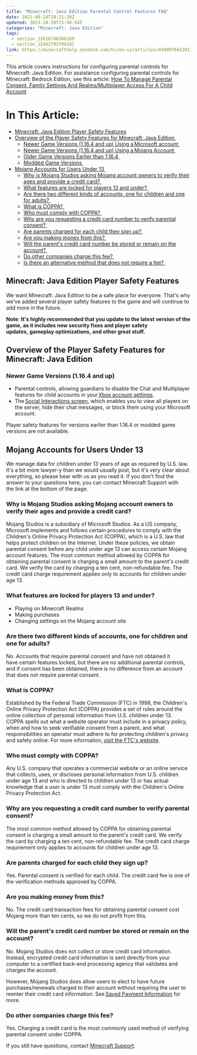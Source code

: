 ```yaml
---
title: "Minecraft: Java Edition Parental Control Features FAQ"
date: 2021-09-24T18:21:20Z
updated: 2023-10-20T15:56:54Z
categories: "Minecraft: Java Edition"
tags:
  - section_12618746386189
  - section_15463793799181
link: https://minecrafthelp.zendesk.com/hc/en-us/articles/4409976432013-Minecraft-Java-Edition-Parental-Control-Features-FAQ
---
```


This article covers instructions for configuring parental controls for Minecraft: Java Edition. For assistance configuring parental controls for Minecraft: Bedrock Edition, see this article: [How To Manage Parental Consent, Family Settings And Realms/Multiplayer Access For A Child Account](https://help.minecraft.net/hc/en-us/articles/4408968616077)

# In This Article:

-   [Minecraft: Java Edition Player Safety Features](https://minecrafthelp.zendesk.com/hc/en-us/articles/4409976432013-Minecraft-Java-Edition-Parental-Control-Features-FAQ#h_01GD1CFFPAX8DJ9SWGHTTJN336)
-   [Overview of the Player Safety Features for Minecraft: Java Edition ](https://minecrafthelp.zendesk.com/hc/en-us/articles/4409976432013-Minecraft-Java-Edition-Parental-Control-Features-FAQ#h_01GD1CFN4BE5EK2WJDP5TBYV8S)
    -   [Newer Game Versions (1.16.4 and up) Using a Microsoft account ](https://minecrafthelp.zendesk.com/hc/en-us/articles/4409976432013-Minecraft-Java-Edition-Parental-Control-Features-FAQ#h_01GD1CJ5GMV47HYETBFXCHSTTB)
    -   [Newer Game Versions (1.16.4 and up) Using a Mojang Account ](https://minecrafthelp.zendesk.com/hc/en-us/articles/4409976432013-Minecraft-Java-Edition-Parental-Control-Features-FAQ#h_01GD1CJAHA0T5F16AKSS1N0CA6)
    -   [Older Game Versions Earlier than 1.16.4 ](https://minecrafthelp.zendesk.com/hc/en-us/articles/4409976432013-Minecraft-Java-Edition-Parental-Control-Features-FAQ#h_01GD1CJJWK1F3GBYG9XEC5V29H)
    -   [Modded Game Versions ](https://minecrafthelp.zendesk.com/hc/en-us/articles/4409976432013-Minecraft-Java-Edition-Parental-Control-Features-FAQ#h_01GD1CJVX1W3PJ3XBDSYWFRGA6)
-   [Mojang Accounts for Users Under 13 ](https://minecrafthelp.zendesk.com/hc/en-us/articles/4409976432013-Minecraft-Java-Edition-Parental-Control-Features-FAQ#h_01GD1CMT3MK5RZ184X15PM5ZKB)
    -   [Why is Mojang Studios asking Mojang account owners to verify their ages and provide a credit card? ](https://minecrafthelp.zendesk.com/hc/en-us/articles/4409976432013-Minecraft-Java-Edition-Parental-Control-Features-FAQ#h_01GD1CPNJPKPWRNZW6PM4G8PKZ)
    -   [What features are locked for players 13 and under? ](https://minecrafthelp.zendesk.com/hc/en-us/articles/4409976432013-Minecraft-Java-Edition-Parental-Control-Features-FAQ#h_01GD1CPXJ3E49DCM23M7KK2EQ3)
    -   [Are there two different kinds of accounts, one for children and one for adults? ](https://minecrafthelp.zendesk.com/hc/en-us/articles/4409976432013-Minecraft-Java-Edition-Parental-Control-Features-FAQ#h_01GD1CYDS15JJV3QYJTQ2BE9P3)
    -   [What is COPPA? ](https://minecrafthelp.zendesk.com/hc/en-us/articles/4409976432013-Minecraft-Java-Edition-Parental-Control-Features-FAQ#h_01GD1CYN4XR7HRN4ND15F1XA63)
    -   [Who must comply with COPPA? ](https://minecrafthelp.zendesk.com/hc/en-us/articles/4409976432013-Minecraft-Java-Edition-Parental-Control-Features-FAQ#h_01GD1CYVBFWVH9W9VTG158EMAV)
    -   [Why are you requesting a credit card number to verify parental consent? ](https://minecrafthelp.zendesk.com/hc/en-us/articles/4409976432013-Minecraft-Java-Edition-Parental-Control-Features-FAQ#h_01GD1CZ0RCMXAT1T6QFJQ5FNRQ)
    -   [Are parents charged for each child they sign up? ](https://minecrafthelp.zendesk.com/hc/en-us/articles/4409976432013-Minecraft-Java-Edition-Parental-Control-Features-FAQ#h_01GD1CZ6NXQ8EAM9Z5CHR650A2)
    -   [Are you making money from this? ](https://minecrafthelp.zendesk.com/hc/en-us/articles/4409976432013-Minecraft-Java-Edition-Parental-Control-Features-FAQ#h_01GD1CZE2MEMZN6V4Z6AW6MXAE)
    -   [Will the parent's credit card number be stored or remain on the account? ](https://minecrafthelp.zendesk.com/hc/en-us/articles/4409976432013-Minecraft-Java-Edition-Parental-Control-Features-FAQ#h_01GD1CZQ528PJKY45S8DE07H4X)
    -   [Do other companies charge this fee? ](https://minecrafthelp.zendesk.com/hc/en-us/articles/4409976432013-Minecraft-Java-Edition-Parental-Control-Features-FAQ#h_01GD1D00GMFNE9XZ3F4K4S4PJA)
    -   [Is there an alternative method that does not require a fee? ](https://minecrafthelp.zendesk.com/hc/en-us/articles/4409976432013-Minecraft-Java-Edition-Parental-Control-Features-FAQ#h_01GD1D09RA2RZXAKV5KPA9R0TZ)

## Minecraft: Java Edition Player Safety Features

We want Minecraft: Java Edition to be a safe place for everyone. That's why we've added several player safety features to the game and will continue to add more in the future. 

**Note**: **It's highly recommended that you update to the latest version of the game, as it includes new security fixes and player safety updates, gameplay optimizations, and other great stuff.** 

## Overview of the Player Safety Features for Minecraft: Java Edition 

### Newer Game Versions (1.16.4 and up)

-   Parental controls, allowing guardians to disable the Chat and Multiplayer features for child accounts in your [Xbox account settings](http://account.xbox.com/settings).
-   The [Social Interactions screen](https://minecraft.gamepedia.com/Social_Interactions_screen), which enables you to view all players on the server, hide their chat messages, or block them using your Microsoft account.

Player safety features for versions earlier than 1.16.4 or modded game versions are not available. 

## Mojang Accounts for Users Under 13

We manage data for children under 13 years of age as required by U.S. law. It\'s a bit more lawyer-y than we would usually post, but it\'s very clear about everything, so please bear with us as you read it. If you don't find the answer to your questions here, you can contact Minecraft Support with the link at the bottom of the page.

### Why is Mojang Studios asking Mojang account owners to verify their ages and provide a credit card? 

Mojang Studios is a subsidiary of Microsoft Studios. As a US company, Microsoft implements and follows certain procedures to comply with the Children's Online Privacy Protection Act (COPPA), which is a U.S. law that helps protect children on the Internet. Under these policies, we obtain parental consent before any child under age 13 can access certain Mojang account features. The most common method allowed by COPPA for obtaining parental consent is charging a small amount to the parent's credit card. We verify the card by charging a ten cent, non-refundable fee. The credit card charge requirement applies only to accounts for children under age 13.

### What features are locked for players 13 and under? 

-   Playing on Minecraft Realms
-   Making purchases 
-   Changing settings on the Mojang account site

### Are there two different kinds of accounts, one for children and one for adults? 

No. Accounts that require parental consent and have not obtained it have certain features locked, but there are no additional parental controls, and if consent has been obtained, there is no difference from an account that does not require parental consent.

### What is COPPA? 

Established by the Federal Trade Commission (FTC) in 1998, the Children\'s Online Privacy Protection Act (COPPA) provides a set of rules around the online collection of personal information from U.S. children under 13. COPPA spells out what a website operator must include in a privacy policy, when and how to seek verifiable consent from a parent, and what responsibilities an operator must adhere to for protecting children\'s privacy and safety online. For more information, [visit the FTC\'s website](http://www.ftc.gov/).

### Who must comply with COPPA? 

Any U.S. company that operates a commercial website or an online service that collects, uses, or discloses personal information from U.S. children under age 13 and who is directed to children under 13 or has actual knowledge that a user is under 13 must comply with the Children\'s Online Privacy Protection Act.

### Why are you requesting a credit card number to verify parental consent? 

The most common method allowed by COPPA for obtaining parental consent is charging a small amount to the parent's credit card. We verify the card by charging a ten cent, non-refundable fee. The credit card charge requirement only applies to accounts for children under age 13.

### Are parents charged for each child they sign up? 

Yes. Parental consent is verified for each child. The credit card fee is one of the verification methods approved by COPPA.

### Are you making money from this? 

No. The credit card transaction fees for obtaining parental consent cost Mojang more than ten cents, so we do not profit from this.

### Will the parent's credit card number be stored or remain on the account? 

No. Mojang Studios does not collect or store credit card information. Instead, encrypted credit card information is sent directly from your computer to a certified back-end processing agency that validates and charges the account.

However, Mojang Studios does allow users to elect to have future purchases/renewals charged to their account without requiring the user to reenter their credit card information. See [Saved Payment Information](https://help.minecraft.net/hc/en-us/articles/4409234093581-Minecraft-Java-Edition-Account-FAQ#h_01FFK28B6YWNH1WAJB97ACRARA) for more.

### Do other companies charge this fee? 

Yes. Charging a credit card is the most commonly used method of verifying parental consent under COPPA.

If you still have questions, contact [Minecraft Support](https://aka.ms/Minecraft-Support).
